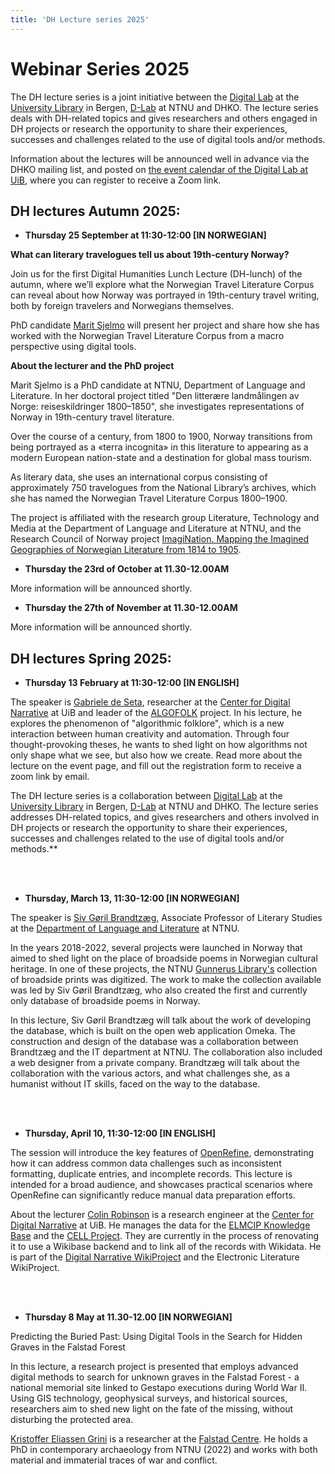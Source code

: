 ```yaml
---
title: 'DH Lecture series 2025'
---
```


# **Webinar Series 2025**

The DH lecture series is a joint initiative between the [Digital Lab](https://www.uib.no/en/digitallab) at the [University Library](https://www.uib.no/en/ub) in Bergen, [D-Lab](https://www.ntnu.no/ub/d-lab) at NTNU and DHKO. The lecture series deals with DH-related topics and gives researchers and others engaged in DH projects or research the opportunity to share their experiences, successes and challenges related to the use of digital tools and/or methods.

Information about the lectures will be announced well in advance via the DHKO mailing list, and posted on [the event calendar of the Digital Lab at UiB,](https://www.uib.no/en/digitallab/calendar) where you can register to receive a Zoom link.

## DH lectures Autumn 2025: 

- **Thursday 25 September at 11:30-12:00 [IN NORWEGIAN]**

**What can literary travelogues tell us about 19th-century Norway?**

Join us for the first Digital Humanities Lunch Lecture (DH-lunch) of the autumn, where we’ll explore what the Norwegian Travel Literature Corpus can reveal about how Norway was portrayed in 19th-century travel writing, both by foreign travelers and Norwegians themselves.

PhD candidate [Marit Sjelmo](https://www.ntnu.no/ansatte/marit.sjelmo) will present her project and share how she has worked with the Norwegian Travel Literature Corpus from a macro perspective using digital tools.

**About the lecturer and the PhD project**

Marit Sjelmo is a PhD candidate at NTNU, Department of Language and Literature. In her doctoral project titled "Den litterære landmålingen av Norge: reiseskildringer 1800–1850", she investigates representations of Norway in 19th-century travel literature.

Over the course of a century, from 1800 to 1900, Norway transitions from being portrayed as a «terra incognita» in this literature to appearing as a modern European nation-state and a destination for global mass tourism.

As literary data, she uses an international corpus consisting of approximately 750 travelogues from the National Library’s archives, which she has named the Norwegian Travel Literature Corpus 1800–1900.

The project is affiliated with the research group Literature, Technology and Media at the Department of Language and Literature at NTNU, and the Research Council of Norway project [ImagiNation. Mapping the Imagined Geographies of Norwegian Literature from 1814 to 1905](https://www.ntnu.edu/isl/imagination).

- **Thursday the 23rd of October at 11.30-12.00AM**

More information will be announced shortly. 

- **Thursday the 27th of November at 11.30-12.00AM**

More information will be announced shortly. 

## DH lectures Spring 2025:

- **Thursday 13 February at 11:30-12:00 [IN ENGLISH]**

The speaker is [Gabriele de Seta](https://www4.uib.no/en/find-employees/Gabriele.de.Seta), researcher at the [Center for Digital Narrative](https://www.uib.no/en/cdn) at UiB and leader of the [ALGOFOLK](https://www.uib.no/en/cdn/171826/algofolk) project. In his lecture, he explores the phenomenon of "algorithmic folklore", which is a new interaction between human creativity and automation. Through four thought-provoking theses, he wants to shed light on how algorithms not only shape what we see, but also how we create. Read more about the lecture on the event page, and fill out the registration form to receive a zoom link by email.

The DH lecture series is a collaboration between [Digital Lab](https://www.uib.no/en/digitallab) at the [University Library](https://www.uib.no/en/ub) in Bergen, [D-Lab](https://www.ntnu.no/ub/d-lab) at NTNU and DHKO. The lecture series addresses DH-related topics, and gives researchers and others involved in DH projects or research the opportunity to share their experiences, successes and challenges related to the use of digital tools and/or methods.**

<BR>
<BR>

- **Thursday, March 13, 11:30-12:00 [IN NORWEGIAN]**

The speaker is [Siv Gøril Brandtzæg](https://www.ntnu.edu/employees/siv.brandtzag), Associate Professor of Literary Studies at the [Department of Language and Literature](https://www.ntnu.edu/isl) at NTNU.

In the years 2018-2022, several projects were launched in Norway that aimed to shed light on the place of broadside poems in Norwegian cultural heritage. In one of these projects, the NTNU [Gunnerus Library's](https://www.ntnu.edu/ub/libraries/gunnerus) collection of broadside prints was digitized. The work to make the collection available was led by Siv Gøril Brandtzæg, who also created the first and currently only database of broadside poems in Norway.

In this lecture, Siv Gøril Brandtzæg will talk about the work of developing the database, which is built on the open web application Omeka. The construction and design of the database was a collaboration between Brandtzæg and the IT department at NTNU. The collaboration also included a web designer from a private company. Brandtzæg will talk about the collaboration with the various actors, and what challenges she, as a humanist without IT skills, faced on the way to the database.

<BR>
<BR>

- **Thursday, April 10, 11:30-12:00 [IN ENGLISH]**

The session will introduce the key features of [OpenRefine](https://openrefine.org/), demonstrating how it can address common data challenges such as inconsistent formatting, duplicate entries, and incomplete records. This lecture is intended for a broad audience, and showcases practical scenarios where OpenRefine can significantly reduce manual data preparation efforts.

About the lecturer
[Colin Robinson](https://www4.uib.no/en/find-employees/Colin.Robinson) is a research engineer at the [Center for Digital Narrative](https://www.uib.no/en/cdn) at UiB. He manages the data for the [ELMCIP Knowledge Base](https://elmcip.net/) and the [CELL Project](https://cellproject.net/). They are currently in the process of renovating it to use a Wikibase backend and to link all of the records with Wikidata. He is part of the [Digital Narrative WikiProject](https://www.wikidata.org/wiki/Wikidata:WikiProject_Digital_Narratives) and the Electronic Literature WikiProject.

<BR>
<BR>

- **Thursday 8 May at 11.30-12.00 [IN NORWEGIAN]**

Predicting the Buried Past: Using Digital Tools in the Search for Hidden Graves in the Falstad Forest

In this lecture, a research project is presented that employs advanced digital methods to search for unknown graves in the Falstad Forest - a national memorial site linked to Gestapo executions during World War II. Using GIS technology, geophysical surveys, and historical sources, researchers aim to shed new light on the fate of the missing, without disturbing the protected area.

[Kristoffer Eliassen Grini](https://falstadsenteret.no/ansatte) is a researcher at the [Falstad Centre](https://falstadsenteret.no). He holds a PhD in contemporary archaeology from NTNU (2022) and works with both material and immaterial traces of war and conflict.

<BR>
<BR>

